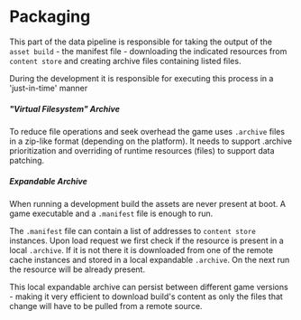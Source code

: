 # Packaging

This part of the data pipeline is responsible for taking the output of the `asset build` - the manifest file - downloading the indicated resources from `content store` and creating archive files containing listed files.

During the development it is responsible for executing this process in a 'just-in-time' manner

##### 	"Virtual Filesystem" Archive

To reduce file operations and seek overhead the game uses `.archive` files in a zip-like format (depending on the platform). It needs to support .archive prioritization and overriding of runtime resources (files) to support data patching.

##### 	Expandable Archive

When running a development build the assets are never present at boot. A game executable and a `.manifest` file is enough to run. 

The `.manifest` file can contain a list of addresses to `content store` instances. Upon load request we first check if the resource is present in a local `.archive`. If it is not there it is downloaded from one of the remote cache instances and stored in a local expandable `.archive`. On the next run the resource will be already present.

This local expandable archive can persist between different game versions - making it very efficient to download build's content as only the files that change will have to be pulled from a remote source.